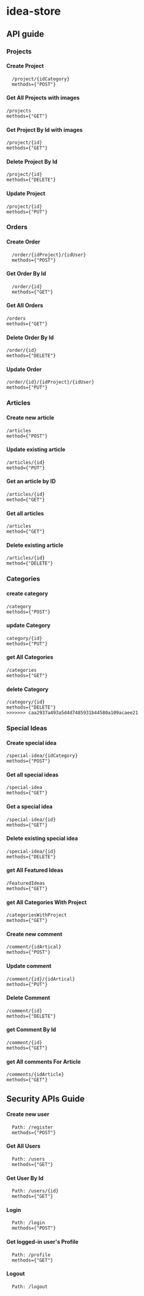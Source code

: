 # idea-store


## API guide 

### Projects
#### Create Project
```
  /project/{idCategory}
  methods={"POST"}
```
  
#### Get All Projects with images
```
/projects
methods={"GET"}
```
#### Get Project By Id with images
```
/project/{id}
methods={"GET"}
```
#### Delete Project By Id
```
/project/{id}
methods={"DELETE"}
```
#### Update Project 
```
/project/{id}
methods={"PUT"}
```
### Orders
#### Create Order
```
  /order/{idProject}/{idUser}
  methods={"POST"}
```
#### Get Order By Id
```
  /order/{id}
  methods={"GET"}
```
#### Get All Orders
```
/orders
methods={"GET"}
```
#### Delete Order By Id
```
/order/{id}
methods={"DELETE"}
```
#### Update Order 
```
/order/{id}/{idProject}/{idUser}
methods={"PUT"}
```
### Articles
#### Create new article
```
/articles
method={"POST"}
```
#### Update existing article
```
/articles/{id}
method={"PUT"}
```
#### Get an article by ID
```
/articles/{id}
method={"GET"}
```
#### Get all articles
```
/articles
method={"GET"}
```
#### Delete existing article
```
/articles/{id}
method={"DELETE"}
```

### Categories
#### create category
```
/category
methods={"POST"}
```
#### update Category
```
category/{id}
methods={"PUT"}
```
#### get All Categories
```
/categories
methods={"GET"}
```
#### delete Category
```
/category/{id}
methods={"DELETE"}
>>>>>>> caa2937a493a5d4d7485931b44580a109acaee21
```
### Special Ideas
#### Create special idea
```
/special-idea/{idCategory}
methods={"POST"}
```
#### Get all special ideas
```
/special-idea
methods={"GET"}
```
#### Get a special idea
```
/special-idea/{id}
methods={"GET"}
```
#### Delete existing special idea
```
/special-idea/{id}
methods={"DELETE"}
```
#### get All Featured Ideas
```
/FeaturedIdeas
methods={"GET"}

```
#### get All Categories With Project
```
/categoriesWithProject
methods={"GET"}
```

#### Create new comment
```
/comment/{idArtical}
methods={"POST"}
```
#### Update  comment
```
/comment/{id}/{idArtical}
methods={"PUT"}
```
#### Delete Comment
```
/comment/{id}
methods={"DELETE"}
```
#### get Comment By Id
```
/comment/{id}
methods={"GET"}
```
#### get All comments For Article
```
/comments/{idArticle}
methods={"GET"}
```

## Security APIs Guide 

#### Create new user
```
  Path: /register
  methods={"POST"}
```
#### Get All Users
```
  Path: /users
  methods={"GET"}
```
#### Get User By Id
```
  Path: /users/{id}
  methods={"GET"}
```
#### Login
```
  Path: /login
  methods={"POST"}
```
#### Get logged-in user's Profile 
```
  Path: /profile
  methods={"GET"}
```
#### Logout 
```
  Path: /logout
  
```

